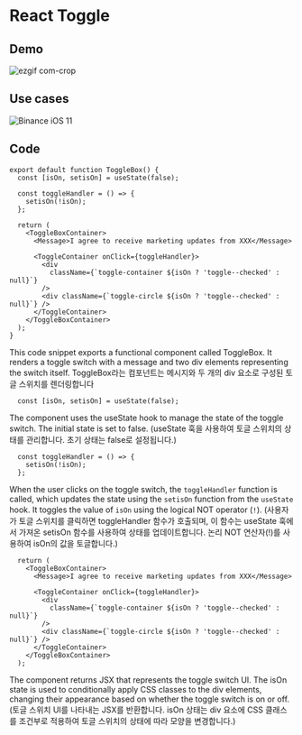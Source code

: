 # React Toggle

## Demo
![ezgif com-crop](https://github.com/saul-atomrigs/uiux-component-libraries/assets/82362278/571ac40c-0938-4fa1-ac24-2aed0b1053b7)

## Use cases
![Binance iOS 11](https://github.com/saul-atomrigs/uiux-component-libraries/assets/82362278/10324780-5761-4f97-9bc8-8c3be790fceb)

## Code
```
export default function ToggleBox() {
  const [isOn, setisOn] = useState(false);

  const toggleHandler = () => {
    setisOn(!isOn);
  };

  return (
    <ToggleBoxContainer>
      <Message>I agree to receive marketing updates from XXX</Message>

      <ToggleContainer onClick={toggleHandler}>
        <div
          className={`toggle-container ${isOn ? 'toggle--checked' : null}`}
        />
        <div className={`toggle-circle ${isOn ? 'toggle--checked' : null}`} />
      </ToggleContainer>
    </ToggleBoxContainer>
  );
}
```
This code snippet exports a functional component called ToggleBox. It renders a toggle switch with a message and two div elements representing the switch itself.
ToggleBox라는 컴포넌트는 메시지와 두 개의 div 요소로 구성된 토글 스위치를 렌더링합니다


```
  const [isOn, setisOn] = useState(false);
```
The component uses the useState hook to manage the state of the toggle switch. The initial state is set to false. (useState 훅을 사용하여 토글 스위치의 상태를 관리합니다. 초기 상태는 false로 설정됩니다.)

```
  const toggleHandler = () => {
    setisOn(!isOn);
  };
```
When the user clicks on the toggle switch, the `toggleHandler` function is called, which updates the state using the `setisOn` function from the `useState` hook. It toggles the value of `isOn` using the logical NOT operator (`!`). (사용자가 토글 스위치를 클릭하면 toggleHandler 함수가 호출되며, 이 함수는 useState 훅에서 가져온 setisOn 함수를 사용하여 상태를 업데이트합니다. 논리 NOT 연산자(!)를 사용하여 isOn의 값을 토글합니다.)

```
  return (
    <ToggleBoxContainer>
      <Message>I agree to receive marketing updates from XXX</Message>

      <ToggleContainer onClick={toggleHandler}>
        <div
          className={`toggle-container ${isOn ? 'toggle--checked' : null}`}
        />
        <div className={`toggle-circle ${isOn ? 'toggle--checked' : null}`} />
      </ToggleContainer>
    </ToggleBoxContainer>
  );
```
The component returns JSX that represents the toggle switch UI. The isOn state is used to conditionally apply CSS classes to the div elements, changing their appearance based on whether the toggle switch is on or off. (토글 스위치 UI를 나타내는 JSX를 반환합니다. isOn 상태는 div 요소에 CSS 클래스를 조건부로 적용하여 토글 스위치의 상태에 따라 모양을 변경합니다.)
